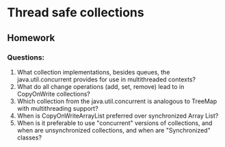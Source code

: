 # Thread safe collections

## Homework

### Questions:
1. What collection implementations, besides queues, the java.util.concurrent provides for use in multithreaded contexts?
2. What do all change operations (add, set, remove) lead to in CopyOnWrite collections?
3. Which collection from the java.util.concurrent is analogous to TreeMap with multithreading support?
4. When is CopyOnWriteArrayList preferred over synchronized Array List?
5. When is it preferable to use "concurrent" versions of collections, and when are unsynchronized collections, and when are "Synchronized" classes?